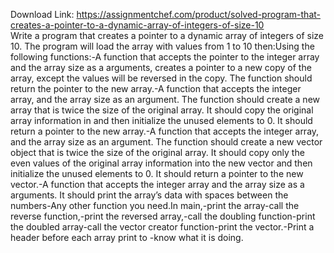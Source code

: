 Download Link: https://assignmentchef.com/product/solved-program-that-creates-a-pointer-to-a-dynamic-array-of-integers-of-size-10
<br>
Write a program that creates a pointer to a dynamic array of integers of size 10. The program will load the array with values from 1 to 10 then:Using the following functions:-A function that accepts the pointer to the integer array and the array size as a arguments, creates a pointer to a new copy of the array, except the values will be reversed in the copy. The function should return the pointer to the new array.-A function that accepts the integer array, and the array size as an argument. The function should create a new array that is twice the size of the original array. It should copy the original array information in and then initialize the unused elements to 0. It should return a pointer to the new array.-A function that accepts the integer array, and the array size as an argument. The function should create a new vector object that is twice the size of the original array. It should copy only the even values of the original array information into the new vector and then initialize the unused elements to 0. It should return a pointer to the new vector.-A function that accepts the integer array and the array size as a arguments. It should print the array’s data with spaces between the numbers-Any other function you need.In main,-print the array-call the reverse function,-print the reversed array,-call the doubling function-print the doubled array-call the vector creator function-print the vector.-Print a header before each array print to -know what it is doing.